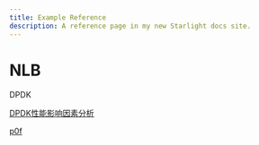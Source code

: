 ```yaml
---
title: Example Reference
description: A reference page in my new Starlight docs site.
---
```


# NLB

DPDK

[DPDK性能影响因素分析](https://mp.weixin.qq.com/s/PZKsmjDiB6ytZtOh22OgBg)

[p0f](https://zh.wikipedia.org/zh-sg/P0f)
